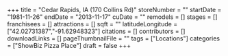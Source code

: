 +++
title = "Cedar Rapids, IA (170 Collins Rd)"
storeNumber = ""
startDate = "1981-11-26"
endDate = "2013-11-17"
cuDate = ""
remodels = []
stages = []
franchisees = []
attractions = []
sqft = ""
latitudeLongitude = ["42.02731387","-91.62948323"]
citations = []
contributors = []
downloadLinks = []
pageThumbnailFile = ""
tags = ["Locations"]
categories = ["ShowBiz Pizza Place"]
draft = false
+++
